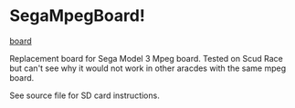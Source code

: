 # SegaMpegBoard!
[board](https://user-images.githubusercontent.com/66999751/209871745-0dc552ad-267b-4ff6-9a17-deaa2952572c.png)

Replacement board for Sega Model 3 Mpeg board.
Tested on Scud Race but can't see why it would not work in other aracdes with the same mpeg board.

See source file for SD card instructions.

